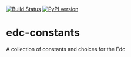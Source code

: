 [![Build Status](https://travis-ci.org/botswana-harvard/edc-constants.svg?branch=develop)](https://travis-ci.org/botswana-harvard/edc-constants)
[![PyPI version](https://badge.fury.io/py/edc-constants.svg)](http://badge.fury.io/py/edc-constants)
# edc-constants

A collection of constants and choices for the Edc
